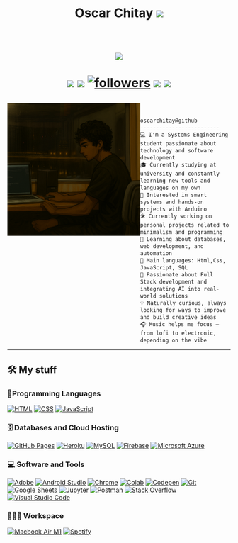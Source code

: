 <h1 align="center">
  Oscar Chitay
  <!-- Hand gift-->
  <img src="https://media.giphy.com/media/hvRJCLFzcasrR4ia7z/giphy.gif" width='30'>
  
<br/>
<br/>
  <!-- Typing SVG by DenverCoder1 - https://github.com/DenverCoder1/readme-typing-svg -->
  <p align="center">
  <a href="https://github.com/DenverCoder1/readme-typing-svg"><img src="https://readme-typing-svg.herokuapp.com?lines=Systems+Enginering+Student;Always%20learning%20new%20things;Tech%20Enthusiastic&center=true&width=380&height=45" /></a></a>
</p>
  <!--BADGES-->
<p>
  <img src="https://custom-icon-badges.demolab.com/badge/-oscarchitayy@gmail.com-red?style=for-the-badge&logo=mention&logoColor=white" />
  <a href="https://www.linkedin.com/in/oscar-chitay">
  <img src="https://custom-icon-badges.demolab.com/badge/-LinkedIn-yellow?style=for-the-badge&logoColor=white&logo=linkeIn"/></a>
<a href="https://github.com/OscarChitay?tab=followers">
    <img alt="followers" title="Follow me on Github" src="https://custom-icon-badges.demolab.com/github/followers/OscarChitay?color=55960c&labelColor=488207&style=for-the-badge&logo=person-add&label=Follow&logoColor=white"/></a>
     <a href="https://github.com/OscarChitay?tab=repositories">
<img src="https://custom-icon-badges.demolab.com/badge/-My%20Repos-purple?style=for-the-badge&logoColor=white&logo=repo"/></a>
 <img src="https://custom-icon-badges.demolab.com/badge/Location-Guatemala-blue?style=for-the-badge&logo=location&logoColor=white"></a>
</p>
</h1>


<img align="left" src="https://github.com/OscarChitay/OscarChitay/blob/main/image.png?raw=true" alt="I chang with Sora the original picture, i dont know the artist" width="300" />
<br>

```
oscarchitay@github
-------------------------
💻 I'm a Systems Engineering student passionate about technology and software development
🎓 Currently studying at university and constantly learning new tools and languages on my own
🤖 Interested in smart systems and hands-on projects with Arduino
🛠 Currently working on personal projects related to minimalism and programming
🌱 Learning about databases, web development, and automation
🌟 Main languages: Html,Css, JavaScript, SQL
🚀 Passionate about Full Stack development and integrating AI into real-world solutions
💡 Naturally curious, always looking for ways to improve and build creative ideas
🎧 Music helps me focus — from lofi to electronic, depending on the vibe
```
<hr>


## 🛠️ My stuff

### 🎯Programming Languages

<p>
      <a href="https://github.com/search?q=user%3ADenverCoder1+is%3Arepo+language%3Ahtml"><img alt="HTML" src="https://img.shields.io/badge/HTML%20-%23E34F26.svg?logo=html5&logoColor=white"></a>
          <a href="https://github.com/search?q=user%3ADenverCoder1+is%3Arepo+language%3Acss"><img alt="CSS" src="https://img.shields.io/badge/CSS%20-%231572B6.svg?logo=css3&logoColor=white"></a>
              <a href="https://github.com/search?q=user%3ADenverCoder1+is%3Arepo+language%3Ajavascript"><img alt="JavaScript" src="https://img.shields.io/badge/JavaScript%20-%23F7DF1E.svg?logo=javascript&logoColor=black"></a>
              
</p>

### 🗄️ Databases and Cloud Hosting

<p>
    <a href="#"><img alt="GitHub Pages" src="https://img.shields.io/badge/GitHub%20Pages-%23327FC7.svg?logo=github&logoColor=white"></a>
    <a href="#"><img alt="Heroku" src="https://img.shields.io/badge/Heroku%20-%23430098.svg?logo=heroku&logoColor=white"></a>
    <a href="#"><img alt="MySQL" src="https://img.shields.io/badge/MySQL-00000F?style=for-the-badge&logo=mysql&logoColor=white"></a>
    <a href="#"><img alt="Firebase" src ="https://img.shields.io/badge/Firebase-%23316192.svg?logo=firebase&logoColor=white"></a>
    <a href="#"><img alt="Microsoft Azure" src ="https://img.shields.io/badge/Microsoft_Azure-0089D6?style=for-the-badge&logo=microsoft-azure&logoColor=white"></a>
</p>

### 💻 Software and Tools

<p>
    <a href="#"><img alt="Adobe" src="https://img.shields.io/badge/Adobe%20-%23FF0000.svg?logo=adobe&logoColor=white"></a>
    <a href="#"><img alt="Android Studio" src="https://img.shields.io/badge/Android%20Studio-008678.svg?logo=android-studio&logoColor=white"></a>
    <a href="#"><img alt="Chrome" src="https://img.shields.io/badge/Chrome-3DDC84?logo=google-chrome&logoColor=white"></a>
    <a href="#"><img alt="Colab" src="https://img.shields.io/badge/Colab-00b56a.svg?logo=google-colab&logoColor=white"></a>
    <a href="#"><img alt="Codepen" src="https://img.shields.io/badge/Codepen-000000.svg?logo=codepen&logoColor=white"></a>
    <a href="#"><img alt="Git" src="https://img.shields.io/badge/Git%20-%23F05033.svg?logo=git&logoColor=white"></a>
    <a href="#"><img alt="Google Sheets" src="https://img.shields.io/badge/Google%20Sheets%20-%2334A853.svg?logo=google%20sheets&logoColor=white"></a>
    <a href="#"><img alt="Jupyter" src="https://img.shields.io/badge/Jupyter%20-%23F37626.svg?logo=Jupyter&logoColor=white"></a>
    <a href="#"><img alt="Postman" src="https://img.shields.io/badge/Postman-FF6C37?logo=postman&logoColor=white"></a>
    <a href="#"><img alt="Stack Overflow" src="https://img.shields.io/badge/-Stack%20Overflow-FE7A16?logo=stack-overflow&logoColor=white"></a>
    <a href="#"><img alt="Visual Studio Code" src="https://img.shields.io/badge/Visual%20Studio%20Code-0078d7.svg?logo=visual-studio-code&logoColor=white"></a>
</p>

### 👨🏽‍💻 Workspace
<p>
    <a href="#"><img alt="Macbook Air M1" src="https://img.shields.io/badge/Apple-MacBook_Air_2020-999999?style=for-the-badge&logo=apple&logoColor=white"></a>
    <a href="#"><img alt="Spotify" src="https://img.shields.io/badge/Spotify-1ED760?&style=for-the-badge&logo=spotify&logoColor=white"></a>
</p>
  
